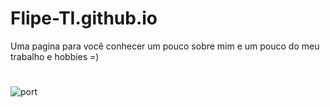 # Flipe-TI.github.io
Uma pagina para você conhecer um pouco sobre mim e um pouco do meu trabalho e hobbies =) 
#
![port](https://user-images.githubusercontent.com/68780083/114945854-7ab8b700-9e20-11eb-8e8b-95b3b38d099b.gif)
